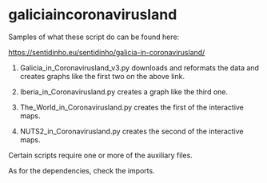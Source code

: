 # galiciaincoronavirusland

Samples of what these script do can be found here:

https://sentidinho.eu/sentidinho/galicia-in-coronavirusland/

1. Galicia_in_Coronavirusland_v3.py downloads and reformats the data and creates graphs like the first two on the above link.

2. Iberia_in_Coronavirusland.py creates a graph like the third one.

3. The_World_in_Coronavirusland.py creates the first of the interactive maps.

4. NUTS2_in_Coronavirusland.py creates the second of the interactive maps.

Certain scripts require one or more of the auxiliary files.

As for the dependencies, check the imports.
